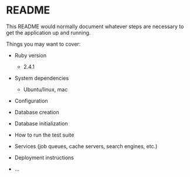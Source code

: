 # README

This README would normally document whatever steps are necessary to get the
application up and running.

Things you may want to cover:

* Ruby version
  * 2.4.1

* System dependencies
  * Ubuntu/linux, mac

* Configuration

* Database creation

* Database initialization

* How to run the test suite

* Services (job queues, cache servers, search engines, etc.)

* Deployment instructions

* ...
